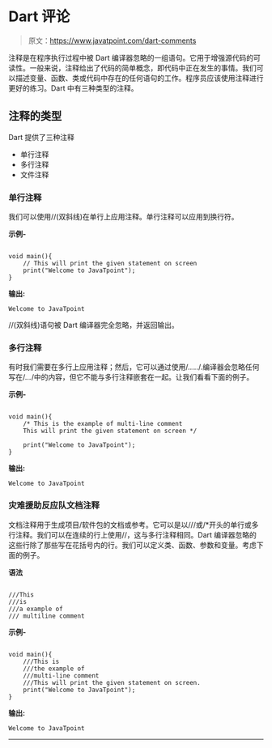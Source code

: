 # Dart 评论

> 原文：<https://www.javatpoint.com/dart-comments>

注释是在程序执行过程中被 Dart 编译器忽略的一组语句。它用于增强源代码的可读性。一般来说，注释给出了代码的简单概念，即代码中正在发生的事情。我们可以描述变量、函数、类或代码中存在的任何语句的工作。程序员应该使用注释进行更好的练习。Dart 中有三种类型的注释。

## 注释的类型

Dart 提供了三种注释

*   单行注释
*   多行注释
*   文件注释

### 单行注释

我们可以使用//(双斜线)在单行上应用注释。单行注释可以应用到换行符。

**示例-**

```

void main(){
	// This will print the given statement on screen
	print("Welcome to JavaTpoint");
}

```

**输出:**

```
Welcome to JavaTpoint

```

//(双斜线)语句被 Dart 编译器完全忽略，并返回输出。

### 多行注释

有时我们需要在多行上应用注释；然后，它可以通过使用/*…..*/.编译器会忽略任何写在/*…*/中的内容，但它不能与多行注释嵌套在一起。让我们看看下面的例子。

**示例-**

```

void main(){
	/* This is the example of multi-line comment
	This will print the given statement on screen */

	print("Welcome to JavaTpoint");
}

```

**输出:**

```
Welcome to JavaTpoint

```

### 灾难援助反应队文档注释

文档注释用于生成项目/软件包的文档或参考。它可以是以///或/*开头的单行或多行注释。我们可以在连续的行上使用//，这与多行注释相同。Dart 编译器忽略的这些行除了那些写在花括号内的行。我们可以定义类、函数、参数和变量。考虑下面的例子。

**语法**

```

///This
///is 
///a example of
/// multiline comment 

```

**示例-**

```

void main(){
	///This is 
	///the example of 
	///multi-line comment
	///This will print the given statement on screen.
	print("Welcome to JavaTpoint");
}

```

**输出:**

```
Welcome to JavaTpoint

```

* * *